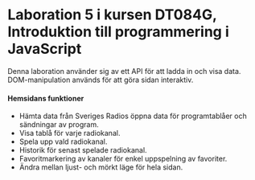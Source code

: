 # Laboration 5 i kursen DT084G, Introduktion till programmering i JavaScript
Denna laboration använder sig av ett API för att ladda in och visa data. DOM-manipulation används för att göra sidan interaktiv.

#### Hemsidans funktioner
* Hämta data från Sveriges Radios öppna data för programtablåer och sändningar av program.
* Visa tablå för varje radiokanal.
* Spela upp vald radiokanal.
* Historik för senast spelade radiokanal.
* Favoritmarkering av kanaler för enkel uppspelning av favoriter.
* Ändra mellan ljust- och mörkt läge för hela sidan.